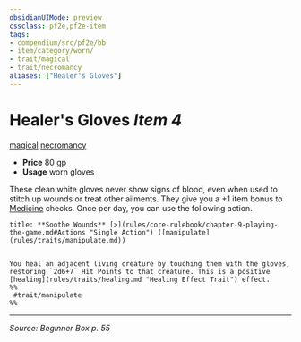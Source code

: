 ```yaml
---
obsidianUIMode: preview
cssclass: pf2e,pf2e-item
tags:
- compendium/src/pf2e/bb
- item/category/worn/
- trait/magical
- trait/necromancy
aliases: ["Healer's Gloves"]
---
```

# Healer's Gloves *Item 4*  
[magical](magical.md "Magical Item Trait")  [necromancy](necromancy.md "Necromancy School Trait")  

- **Price** 80 gp
- **Usage** worn gloves

These clean white gloves never show signs of blood, even when used to stitch up wounds or treat other ailments. They give you a +1 item bonus to [Medicine](skills.md#Medicine) checks. Once per day, you can use the following action.

```ad-embed-ability
title: **Soothe Wounds** [>](rules/core-rulebook/chapter-9-playing-the-game.md#Actions "Single Action") ([manipulate](rules/traits/manipulate.md))


You heal an adjacent living creature by touching them with the gloves, restoring `2d6+7` Hit Points to that creature. This is a positive [healing](rules/traits/healing.md "Healing Effect Trait") effect.  
%%
 #trait/manipulate 
%%
```


---
*Source: Beginner Box p. 55*